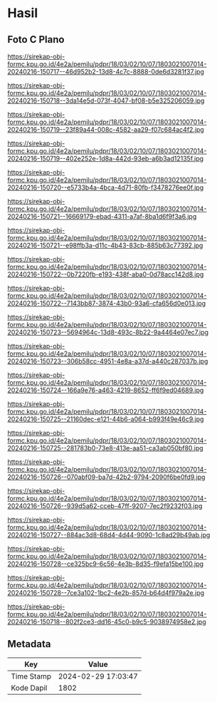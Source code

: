 # Hasil

## Foto C Plano

https://sirekap-obj-formc.kpu.go.id/4e2a/pemilu/pdpr/18/03/02/10/07/1803021007014-20240216-150717--46d952b2-13d8-4c7c-8888-0de6d3281f37.jpg

https://sirekap-obj-formc.kpu.go.id/4e2a/pemilu/pdpr/18/03/02/10/07/1803021007014-20240216-150718--3da14e5d-073f-4047-bf08-b5e325206059.jpg

https://sirekap-obj-formc.kpu.go.id/4e2a/pemilu/pdpr/18/03/02/10/07/1803021007014-20240216-150719--23f89a44-008c-4582-aa29-f07c684ac4f2.jpg

https://sirekap-obj-formc.kpu.go.id/4e2a/pemilu/pdpr/18/03/02/10/07/1803021007014-20240216-150719--402e252e-1d8a-442d-93eb-a6b3ad12135f.jpg

https://sirekap-obj-formc.kpu.go.id/4e2a/pemilu/pdpr/18/03/02/10/07/1803021007014-20240216-150720--e5733b4a-4bca-4d71-80fb-f3478276ee0f.jpg

https://sirekap-obj-formc.kpu.go.id/4e2a/pemilu/pdpr/18/03/02/10/07/1803021007014-20240216-150721--16669179-ebad-4311-a7af-8ba1d6f9f3a6.jpg

https://sirekap-obj-formc.kpu.go.id/4e2a/pemilu/pdpr/18/03/02/10/07/1803021007014-20240216-150721--e98ffb3a-d11c-4b43-83cb-885b63c77392.jpg

https://sirekap-obj-formc.kpu.go.id/4e2a/pemilu/pdpr/18/03/02/10/07/1803021007014-20240216-150722--0b7220fb-e193-438f-aba0-0d78acc142d8.jpg

https://sirekap-obj-formc.kpu.go.id/4e2a/pemilu/pdpr/18/03/02/10/07/1803021007014-20240216-150722--7143bb87-3874-43b0-93a6-cfa656d0e013.jpg

https://sirekap-obj-formc.kpu.go.id/4e2a/pemilu/pdpr/18/03/02/10/07/1803021007014-20240216-150723--5694964c-13d8-493c-8b22-9a4464e07ec7.jpg

https://sirekap-obj-formc.kpu.go.id/4e2a/pemilu/pdpr/18/03/02/10/07/1803021007014-20240216-150723--306b58cc-4951-4e8a-a37d-a440c287037b.jpg

https://sirekap-obj-formc.kpu.go.id/4e2a/pemilu/pdpr/18/03/02/10/07/1803021007014-20240216-150724--166a9e76-a463-4219-8652-ff6f9ed04689.jpg

https://sirekap-obj-formc.kpu.go.id/4e2a/pemilu/pdpr/18/03/02/10/07/1803021007014-20240216-150725--21160dec-e121-44b6-a064-b993f49e46c9.jpg

https://sirekap-obj-formc.kpu.go.id/4e2a/pemilu/pdpr/18/03/02/10/07/1803021007014-20240216-150725--281783b0-73e8-413e-aa51-ca3ab050bf80.jpg

https://sirekap-obj-formc.kpu.go.id/4e2a/pemilu/pdpr/18/03/02/10/07/1803021007014-20240216-150726--070abf09-ba7d-42b2-9794-2090f6be0fd9.jpg

https://sirekap-obj-formc.kpu.go.id/4e2a/pemilu/pdpr/18/03/02/10/07/1803021007014-20240216-150726--939d5a62-cceb-47ff-9207-7ec2f9232f03.jpg

https://sirekap-obj-formc.kpu.go.id/4e2a/pemilu/pdpr/18/03/02/10/07/1803021007014-20240216-150727--884ac3d8-68d4-4d44-9090-1c8ad29b49ab.jpg

https://sirekap-obj-formc.kpu.go.id/4e2a/pemilu/pdpr/18/03/02/10/07/1803021007014-20240216-150728--ce325bc9-6c56-4e3b-8d35-f9efa15be100.jpg

https://sirekap-obj-formc.kpu.go.id/4e2a/pemilu/pdpr/18/03/02/10/07/1803021007014-20240216-150728--7ce3a102-1bc2-4e2b-857d-b64d4f979a2e.jpg

https://sirekap-obj-formc.kpu.go.id/4e2a/pemilu/pdpr/18/03/02/10/07/1803021007014-20240216-150718--802f2ce3-dd16-45c0-b9c5-9038974958e2.jpg


## Metadata

| Key        | Value               |
| ---------- | ------------------- |
| Time Stamp | 2024-02-29 17:03:47 |
| Kode Dapil | 1802                |



